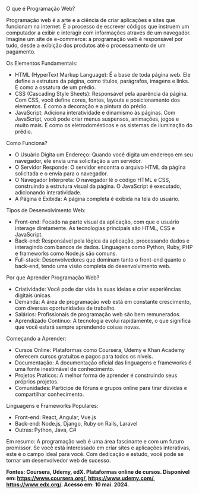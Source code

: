 O que é Programação Web?

Programação web é a arte e a ciência de criar aplicações e sites que funcionam na internet. É o processo de escrever códigos que instruem um computador
a exibir e interagir com informações através de um navegador. Imagine um site de e-commerce: a programação web é responsável por tudo, desde a exibição
dos produtos até o processamento de um pagamento.

Os Elementos Fundamentais:
- HTML (HyperText Markup Language): É a base de toda página web. Ele define a estrutura da página, como títulos, parágrafos, imagens e links. É como a
ossatura de um prédio.
- CSS (Cascading Style Sheets): Responsável pela aparência da página. Com CSS, você define cores, fontes, layouts e posicionamento dos elementos.
É como a decoração e a pintura do prédio.
- JavaScript: Adiciona interatividade e dinamismo às páginas. Com JavaScript, você pode criar menus suspensos, animações, jogos e muito mais.
É como os eletrodomésticos e os sistemas de iluminação do prédio.

Como Funciona?
- O Usuário Digita um Endereço: Quando você digita um endereço em seu navegador, ele envia uma solicitação a um servidor.
- O Servidor Responde: O servidor encontra o arquivo HTML da página solicitada e o envia para o navegador.
- O Navegador Interpreta: O navegador lê o código HTML e CSS, construindo a estrutura visual da página. O JavaScript é executado, adicionando interatividade.
- A Página é Exibida: A página completa é exibida na tela do usuário.

Tipos de Desenvolvimento Web:
- Front-end: Focado na parte visual da aplicação, com que o usuário interage diretamente. As tecnologias principais são HTML, CSS e JavaScript.
- Back-end: Responsável pela lógica da aplicação, processando dados e interagindo com bancos de dados. Linguagens como Python, Ruby, PHP e frameworks
como Node.js são comuns.
- Full-stack: Desenvolvedores que dominam tanto o front-end quanto o back-end, tendo uma visão completa do desenvolvimento web.

Por que Aprender Programação Web?
- Criatividade: Você pode dar vida às suas ideias e criar experiências digitais únicas.
- Demanda: A área de programação web está em constante crescimento, com diversas oportunidades de trabalho.
- Salários: Profissionais de programação web são bem remunerados.
- Aprendizado Contínuo: A tecnologia evolui rapidamente, o que significa que você estará sempre aprendendo coisas novas.

Começando a Aprender:
- Cursos Online: Plataformas como Coursera, Udemy e Khan Academy oferecem cursos gratuitos e pagos para todos os níveis.
- Documentação: A documentação oficial das linguagens e frameworks é uma fonte inestimável de conhecimento.
- Projetos Praticos: A melhor forma de aprender é construindo seus próprios projetos.
- Comunidades: Participe de fóruns e grupos online para tirar dúvidas e compartilhar conhecimento.

Linguagens e Frameworks Populares:
- Front-end: React, Angular, Vue.js
- Back-end: Node.js, Django, Ruby on Rails, Laravel
- Outras: Python, Java, C#

Em resumo:
A programação web é uma área fascinante e com um futuro promissor. Se você está interessado em criar sites e aplicações interativas, este é o campo ideal
para você. Com dedicação e estudo, você pode se tornar um desenvolvedor web de sucesso.

**Fontes: Coursera, Udemy, edX. Plataformas online de cursos. Disponível em: https://www.coursera.org/, https://www.udemy.com/, https://www.edx.org/. Acesso em: 10 mai. 2024.**
